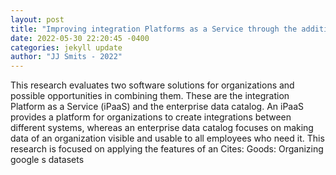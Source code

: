 ```yaml
--- 
layout: post 
title: "Improving integration Platforms as a Service through the addition of enterprise data catalog features" 
date: 2022-05-30 22:20:45 -0400 
categories: jekyll update 
author: "JJ Smits - 2022" 
--- 
```

This research evaluates two software solutions for organizations and possible opportunities in combining them. These are the integration Platform as a Service (iPaaS) and the enterprise data catalog. An iPaaS provides a platform for organizations to create integrations between different systems, whereas an enterprise data catalog focuses on making data of an organization visible and usable to all employees who need it. This research is focused on applying the features of an Cites: Goods: Organizing google s datasets